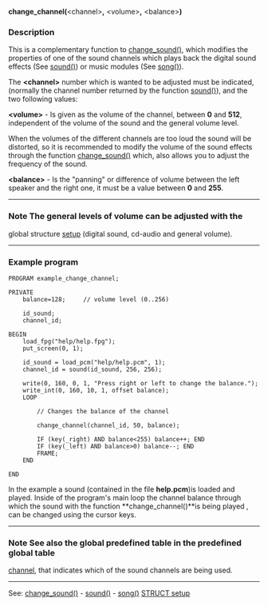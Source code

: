 **change_channel(**&lt;channel&gt;**,** &lt;volume&gt;**,** &lt;balance&gt;**)**

### Description

This is a complementary function to [change_sound()](change_sound().md), which modifies
the properties of one of the sound channels which plays back the digital sound effects 
(See [sound()](sound().md)) or music modules (See [song()](song().md)).

The **&lt;channel&gt;** number which is wanted to be adjusted must be indicated, (normally
the channel number returned by the function [sound()](sound().md)), and the two following
values:

**&lt;volume&gt;** - Is given as the volume of the channel, between **0** and **512**,
independent of the volume of the sound and the general volume level.

When the volumes of the different channels are too loud the sound will be distorted,
so it is recommended to  modify the volume of the sound effects
through the function [change_sound()](change_sound().md) which, also allows you to adjust the
frequency of the sound.

**&lt;balance&gt;** - Is the &quot;panning&quot; or difference of volume between the left speaker
and the right one, it must be a value between **0** and **255**.

---------------------------------------


### Note The general levels of volume can be adjusted with the
global structure [setup](global_struct_setup.md) (digital sound, cd-audio and general volume).

---------------------------------------


### Example program
```
PROGRAM example_change_channel;

PRIVATE
    balance=128;     // volume level (0..256)

    id_sound;
    channel_id;

BEGIN
    load_fpg("help/help.fpg");
    put_screen(0, 1);

    id_sound = load_pcm("help/help.pcm", 1);
    channel_id = sound(id_sound, 256, 256);

    write(0, 160, 0, 1, "Press right or left to change the balance.");
    write_int(0, 160, 10, 1, offset balance);
    LOOP

        // Changes the balance of the channel

        change_channel(channel_id, 50, balance);

        IF (key(_right) AND balance<255) balance++; END
        IF (key(_left) AND balance>0) balance--; END
        FRAME;
    END

END
```


In the example a sound (contained in the file **help.pcm**)is loaded and played.
Inside of the program's main loop the channel balance through which the sound 
with the function **change_channel()**is being played , can be changed using
the cursor keys.

---------------------------------------


### Note See also the global predefined table in the predefined global table 
[channel](global_channel[].md), that indicates which of the sound channels are being used.

---------------------------------------
See: [change_sound()](change_sound().md) - [sound()](sound().md) - [song()](song().md) [STRUCT setup](global_struct_setup.md)


